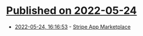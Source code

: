 # [Published on 2022-05-24](index.md)

* [2022-05-24, 16:16:53](https://news.ycombinator.com/item?id=31494001) - [Stripe App Marketplace](https://marketplace.stripe.com/)
